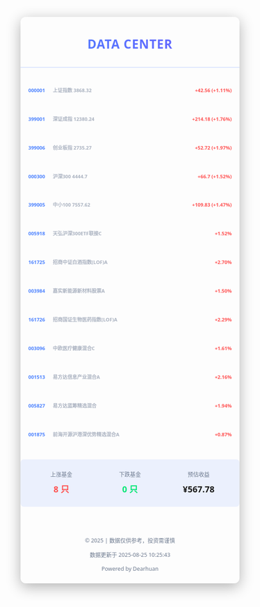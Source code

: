 <div style="max-width: 800px; margin: 0 auto; line-height: 1.6; font-family: 'Segoe UI', Tahoma, Geneva, Verdana, sans-serif; box-sizing: border-box; padding: 10px 0px; border-radius: 12px; box-shadow: 0 8px 32px rgba(0,0,0,0.3);">
  <header style="text-align: center; padding: 30px 0; border-bottom: 2px solid rgba(76, 130, 255, 0.2); margin-bottom: 25px;">
    <h1 style="font-size: 2.0em; font-weight: 700; margin: 0; background: linear-gradient(90deg, #4c82ff, #6d5fff); -webkit-background-clip: text; -webkit-text-fill-color: transparent; letter-spacing: 1px;">DATA CENTER</h1>
  </header>
  <div style="margin: 25px 0; font-size: 0.8em; font-weight: 600;">
    <div style="display: flex; justify-content: space-between; padding: 18px; margin: 12px 0; background: rgba(255,255,255,0.03); border-radius: 8px; transition: transform 0.3s ease;">
                <div>
                  <span style="color: #4c82ff; font-weight: 600;">000001</span>
                  <span style="color: #aab2c0; margin-left: 15px;">上证指数 3868.32</span>
                </div>
                <div>
                  <span style="color: #ff5252;">+42.56</span> 
                  <span style="color: #ff5252;">(+1.11%)</span>
                </div>
              </div><div style="display: flex; justify-content: space-between; padding: 18px; margin: 12px 0; background: rgba(255,255,255,0.03); border-radius: 8px; transition: transform 0.3s ease;">
                <div>
                  <span style="color: #4c82ff; font-weight: 600;">399001</span>
                  <span style="color: #aab2c0; margin-left: 15px;">深证成指 12380.24</span>
                </div>
                <div>
                  <span style="color: #ff5252;">+214.18</span> 
                  <span style="color: #ff5252;">(+1.76%)</span>
                </div>
              </div><div style="display: flex; justify-content: space-between; padding: 18px; margin: 12px 0; background: rgba(255,255,255,0.03); border-radius: 8px; transition: transform 0.3s ease;">
                <div>
                  <span style="color: #4c82ff; font-weight: 600;">399006</span>
                  <span style="color: #aab2c0; margin-left: 15px;">创业板指 2735.27</span>
                </div>
                <div>
                  <span style="color: #ff5252;">+52.72</span> 
                  <span style="color: #ff5252;">(+1.97%)</span>
                </div>
              </div><div style="display: flex; justify-content: space-between; padding: 18px; margin: 12px 0; background: rgba(255,255,255,0.03); border-radius: 8px; transition: transform 0.3s ease;">
                <div>
                  <span style="color: #4c82ff; font-weight: 600;">000300</span>
                  <span style="color: #aab2c0; margin-left: 15px;">沪深300 4444.7</span>
                </div>
                <div>
                  <span style="color: #ff5252;">+66.7</span> 
                  <span style="color: #ff5252;">(+1.52%)</span>
                </div>
              </div><div style="display: flex; justify-content: space-between; padding: 18px; margin: 12px 0; background: rgba(255,255,255,0.03); border-radius: 8px; transition: transform 0.3s ease;">
                <div>
                  <span style="color: #4c82ff; font-weight: 600;">399005</span>
                  <span style="color: #aab2c0; margin-left: 15px;">中小100 7557.62</span>
                </div>
                <div>
                  <span style="color: #ff5252;">+109.83</span> 
                  <span style="color: #ff5252;">(+1.47%)</span>
                </div>
              </div>
    <div style="display: flex; justify-content: space-between; padding: 18px; margin: 12px 0; background: rgba(255,255,255,0.03); border-radius: 8px; transition: transform 0.3s ease;">
                <div>
                  <span style="color: #4c82ff; font-weight: 600;">005918</span>
                  <span style="color: #aab2c0; margin-left: 15px;">天弘沪深300ETF联接C</span>
                </div>
                <div>
                  <span style="color: #ff5252;">+1.52%</span> 
                </div>
              </div><div style="display: flex; justify-content: space-between; padding: 18px; margin: 12px 0; background: rgba(255,255,255,0.03); border-radius: 8px; transition: transform 0.3s ease;">
                <div>
                  <span style="color: #4c82ff; font-weight: 600;">161725</span>
                  <span style="color: #aab2c0; margin-left: 15px;">招商中证白酒指数(LOF)A</span>
                </div>
                <div>
                  <span style="color: #ff5252;">+2.70%</span> 
                </div>
              </div><div style="display: flex; justify-content: space-between; padding: 18px; margin: 12px 0; background: rgba(255,255,255,0.03); border-radius: 8px; transition: transform 0.3s ease;">
                <div>
                  <span style="color: #4c82ff; font-weight: 600;">003984</span>
                  <span style="color: #aab2c0; margin-left: 15px;">嘉实新能源新材料股票A</span>
                </div>
                <div>
                  <span style="color: #ff5252;">+1.50%</span> 
                </div>
              </div><div style="display: flex; justify-content: space-between; padding: 18px; margin: 12px 0; background: rgba(255,255,255,0.03); border-radius: 8px; transition: transform 0.3s ease;">
                <div>
                  <span style="color: #4c82ff; font-weight: 600;">161726</span>
                  <span style="color: #aab2c0; margin-left: 15px;">招商国证生物医药指数(LOF)A</span>
                </div>
                <div>
                  <span style="color: #ff5252;">+2.29%</span> 
                </div>
              </div><div style="display: flex; justify-content: space-between; padding: 18px; margin: 12px 0; background: rgba(255,255,255,0.03); border-radius: 8px; transition: transform 0.3s ease;">
                <div>
                  <span style="color: #4c82ff; font-weight: 600;">003096</span>
                  <span style="color: #aab2c0; margin-left: 15px;">中欧医疗健康混合C</span>
                </div>
                <div>
                  <span style="color: #ff5252;">+1.61%</span> 
                </div>
              </div><div style="display: flex; justify-content: space-between; padding: 18px; margin: 12px 0; background: rgba(255,255,255,0.03); border-radius: 8px; transition: transform 0.3s ease;">
                <div>
                  <span style="color: #4c82ff; font-weight: 600;">001513</span>
                  <span style="color: #aab2c0; margin-left: 15px;">易方达信息产业混合A</span>
                </div>
                <div>
                  <span style="color: #ff5252;">+2.16%</span> 
                </div>
              </div><div style="display: flex; justify-content: space-between; padding: 18px; margin: 12px 0; background: rgba(255,255,255,0.03); border-radius: 8px; transition: transform 0.3s ease;">
                <div>
                  <span style="color: #4c82ff; font-weight: 600;">005827</span>
                  <span style="color: #aab2c0; margin-left: 15px;">易方达蓝筹精选混合</span>
                </div>
                <div>
                  <span style="color: #ff5252;">+1.94%</span> 
                </div>
              </div><div style="display: flex; justify-content: space-between; padding: 18px; margin: 12px 0; background: rgba(255,255,255,0.03); border-radius: 8px; transition: transform 0.3s ease;">
                <div>
                  <span style="color: #4c82ff; font-weight: 600;">001875</span>
                  <span style="color: #aab2c0; margin-left: 15px;">前海开源沪港深优势精选混合A</span>
                </div>
                <div>
                  <span style="color: #ff5252;">+0.87%</span> 
                </div>
              </div>
  </div>
  <div style="display: grid; grid-template-columns: repeat(3, 1fr); gap: 20px; padding: 25px; background: rgba(76,130,255,0.1); border-radius: 8px; margin: 30px 0;">
    <div style="text-align: center;">
      <div style="color: #6d7a8f; font-size: 0.9em;">上涨基金</div>
      <div style="font-size: 1.4em; font-weight: 600; margin-top: 8px; color: #ff5252;">8 只</div>
    </div>
    <div style="text-align: center;">
      <div style="color: #6d7a8f; font-size: 0.9em;">下跌基金</div>
      <div style="font-size: 1.4em; font-weight: 600; margin-top: 8px; color: #00e676;">0 只</div>
    </div>
    <div style="text-align: center;">
      <div style="color: #6d7a8f; font-size: 0.9em;">预估收益</div>
      <div style="font-size: 1.4em; font-weight: 600; margin-top: 8px;">¥567.78</div>
    </div>
  </div>
  <footer style="text-align: center; color: #6d7a8f; padding-top: 25px; font-size: 0.9em;">
    <p>© 2025 | 数据仅供参考，投资需谨慎</p>
    <p>数据更新于 2025-08-25 10:25:43</p>
    <p>Powered by Dearhuan</p>
  </footer>
</div>